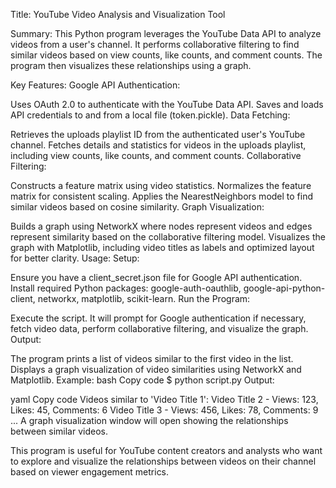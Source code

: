 Title:
YouTube Video Analysis and Visualization Tool

Summary:
This Python program leverages the YouTube Data API to analyze videos from a user's channel. It performs collaborative filtering to find similar videos based on view counts, like counts, and comment counts. The program then visualizes these relationships using a graph.

Key Features:
Google API Authentication:

Uses OAuth 2.0 to authenticate with the YouTube Data API.
Saves and loads API credentials to and from a local file (token.pickle).
Data Fetching:

Retrieves the uploads playlist ID from the authenticated user's YouTube channel.
Fetches details and statistics for videos in the uploads playlist, including view counts, like counts, and comment counts.
Collaborative Filtering:

Constructs a feature matrix using video statistics.
Normalizes the feature matrix for consistent scaling.
Applies the NearestNeighbors model to find similar videos based on cosine similarity.
Graph Visualization:

Builds a graph using NetworkX where nodes represent videos and edges represent similarity based on the collaborative filtering model.
Visualizes the graph with Matplotlib, including video titles as labels and optimized layout for better clarity.
Usage:
Setup:

Ensure you have a client_secret.json file for Google API authentication.
Install required Python packages: google-auth-oauthlib, google-api-python-client, networkx, matplotlib, scikit-learn.
Run the Program:

Execute the script. It will prompt for Google authentication if necessary, fetch video data, perform collaborative filtering, and visualize the graph.
Output:

The program prints a list of videos similar to the first video in the list.
Displays a graph visualization of video similarities using NetworkX and Matplotlib.
Example:
bash
Copy code
$ python script.py
Output:

yaml
Copy code
Videos similar to 'Video Title 1':
Video Title 2 - Views: 123, Likes: 45, Comments: 6
Video Title 3 - Views: 456, Likes: 78, Comments: 9
...
A graph visualization window will open showing the relationships between similar videos.

This program is useful for YouTube content creators and analysts who want to explore and visualize the relationships between videos on their channel based on viewer engagement metrics.

